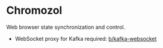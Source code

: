 # Chromozol

Web browser state synchronization and control.

* WebSocket proxy for Kafka required: [b/kafka-websocket](https://github.com/b/kafka-websocket)

